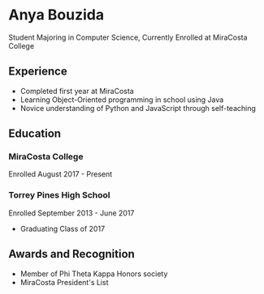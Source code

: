 
# Anya Bouzida
Student Majoring in Computer Science, Currently Enrolled at MiraCosta College

## Experience
- Completed first year at MiraCosta
- Learning Object-Oriented programming in school using Java
- Novice understanding of Python and JavaScript through self-teaching



## Education
### MiraCosta College
Enrolled August 2017 - Present

### Torrey Pines High School
Enrolled September 2013 - June 2017
- Graduating Class of 2017


## Awards and Recognition
- Member of Phi Theta Kappa Honors society
- MiraCosta President's List
